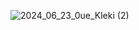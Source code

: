 ![2024_06_23_0ue_Kleki (2)](https://github.com/elcitseTsruatnec/elcitseTsruatnec/assets/173639816/c021b9f5-f7b2-40fd-b2f5-e57a003bbac7)
